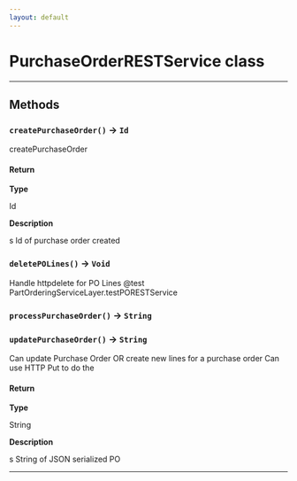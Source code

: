 ```yaml
---
layout: default
---
```

# PurchaseOrderRESTService class
---
## Methods
### `createPurchaseOrder()` → `Id`

 createPurchaseOrder

#### Return

**Type**

Id

**Description**

s Id of purchase order created

### `deletePOLines()` → `Void`

 Handle httpdelete for PO Lines @test PartOrderingServiceLayer.testPORESTService

### `processPurchaseOrder()` → `String`
### `updatePurchaseOrder()` → `String`

 Can update Purchase Order OR create new lines for a purchase order Can use HTTP Put to do the

#### Return

**Type**

String

**Description**

s String of JSON serialized PO

---
